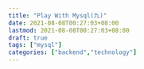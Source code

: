 ```yaml
---
title: "Play With Mysql(九)"
date: 2021-08-08T00:27:03+08:00
lastmod: 2021-08-08T00:27:03+08:00
draft: true
tags: ["mysql"]
categories: ["backend","technology"]
---
```

